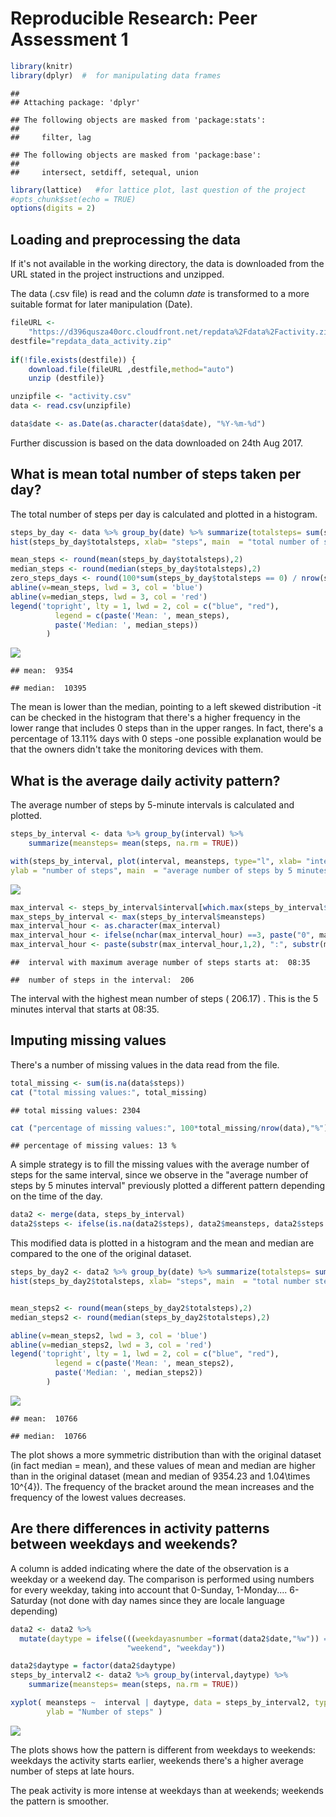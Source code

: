 # Reproducible Research: Peer Assessment 1




```r
library(knitr)
library(dplyr)  #  for manipulating data frames
```

```
## 
## Attaching package: 'dplyr'
```

```
## The following objects are masked from 'package:stats':
## 
##     filter, lag
```

```
## The following objects are masked from 'package:base':
## 
##     intersect, setdiff, setequal, union
```

```r
library(lattice)   #for lattice plot, last question of the project
#opts_chunk$set(echo = TRUE)
options(digits = 2)
```

## Loading and preprocessing the data 

If it's not available in the working directory, the data is downloaded from the URL stated in the project instructions and unzipped.

The data (.csv file) is read and the column _date_  is transformed to a more suitable format for later manipulation (Date).



```r
fileURL <-
    "https://d396qusza40orc.cloudfront.net/repdata%2Fdata%2Factivity.zip" 
destfile="repdata_data_activity.zip"    
  
if(!file.exists(destfile)) {
    download.file(fileURL ,destfile,method="auto") 
    unzip (destfile)}

unzipfile <- "activity.csv"
data <- read.csv(unzipfile)

data$date <- as.Date(as.character(data$date), "%Y-%m-%d")
```

Further discussion is based on the data downloaded on 24th Aug 2017.


## What is mean total number of steps taken per day?

The total number of steps per day is calculated and plotted in a histogram. 


```r
steps_by_day <- data %>% group_by(date) %>% summarize(totalsteps= sum(steps, na.rm = TRUE))
hist(steps_by_day$totalsteps, xlab= "steps", main  = "total number of steps by day")

mean_steps <- round(mean(steps_by_day$totalsteps),2)
median_steps <- round(median(steps_by_day$totalsteps),2)
zero_steps_days <- round(100*sum(steps_by_day$totalsteps == 0) / nrow(steps_by_day), 2)
abline(v=mean_steps, lwd = 3, col = 'blue')
abline(v=median_steps, lwd = 3, col = 'red')
legend('topright', lty = 1, lwd = 2, col = c("blue", "red"),
          legend = c(paste('Mean: ', mean_steps),
          paste('Median: ', median_steps))
        )
```

![](PA1_template_files/figure-html/totalbyday-1.png)<!-- -->

```
## mean:  9354
```

```
## median:  10395
```

The mean is lower than the median, pointing to a left skewed distribution -it can be checked in the
histogram that there's a higher frequency in the lower range that includes 0 steps than in the upper ranges. In fact, there's a percentage of 13.11% days with 0 steps -one possible explanation would be that the owners didn't take the monitoring devices with them.


## What is the average daily activity pattern?

The average number of steps by 5-minute intervals is calculated and plotted. 


```r
steps_by_interval <- data %>% group_by(interval) %>% 
    summarize(meansteps= mean(steps, na.rm = TRUE))

with(steps_by_interval, plot(interval, meansteps, type="l", xlab= "interval", 
ylab = "number of steps", main  = "average number of steps by 5 minutes interval"))
```

![](PA1_template_files/figure-html/interval-1.png)<!-- -->

```r
max_interval <- steps_by_interval$interval[which.max(steps_by_interval$meansteps)]
max_steps_by_interval <- max(steps_by_interval$meansteps)
max_interval_hour <- as.character(max_interval)
max_interval_hour <- ifelse(nchar(max_interval_hour) ==3, paste("0", max_interval_hour, sep = ""), max_interval_hour)
max_interval_hour <- paste(substr(max_interval_hour,1,2), ":", substr(max_interval_hour,3,4),sep="")
```


```
##  interval with maximum average number of steps starts at:  08:35
```

```
##  number of steps in the interval:  206
```

The interval with the highest mean number of steps ( 206.17) .
This is the 5 minutes interval that starts at  08:35.

## Imputing missing values

There's a number of missing values in the data read from the file. 


```r
total_missing <- sum(is.na(data$steps))
cat ("total missing values:", total_missing)
```

```
## total missing values: 2304
```

```r
cat ("percentage of missing values:", 100*total_missing/nrow(data),"%")
```

```
## percentage of missing values: 13 %
```

A simple strategy is to fill the missing values with the average number of steps for the same interval, since we observe in the "average number of steps by 5 minutes interval" previously plotted a different pattern depending on the time of the day. 




```r
data2 <- merge(data, steps_by_interval)
data2$steps <- ifelse(is.na(data2$steps), data2$meansteps, data2$steps )
```

This modified data is plotted in a histogram and the mean and median are compared to the one of the
original dataset. 


```r
steps_by_day2 <- data2 %>% group_by(date) %>% summarize(totalsteps= sum(steps, na.rm = TRUE))
hist(steps_by_day2$totalsteps, xlab= "steps", main  = "total number steps by day")


mean_steps2 <- round(mean(steps_by_day2$totalsteps),2)
median_steps2 <- round(median(steps_by_day2$totalsteps),2)

abline(v=mean_steps2, lwd = 3, col = 'blue')
abline(v=median_steps2, lwd = 3, col = 'red')
legend('topright', lty = 1, lwd = 2, col = c("blue", "red"),
          legend = c(paste('Mean: ', mean_steps2),
          paste('Median: ', median_steps2))
        )
```

![](PA1_template_files/figure-html/totalbyday2-1.png)<!-- -->


```
## mean:  10766
```

```
## median:  10766
```

The plot shows a more  symmetric distribution than with the original dataset (in fact median = mean), 
and these values of mean and median are higher than in the original dataset (mean and median of 9354.23 and 1.04\times 10^{4}). The frequency of the bracket around the mean increases and the frequency of the lowest values decreases.


## Are there differences in activity patterns between weekdays and weekends?

A column is added indicating where the date of the observation is a weekday or a weekend day. The
comparison is performed using numbers for every weekday, taking into account that 0-Sunday, 1-Monday.... 6-Saturday (not done with day names since they are locale language depending)


```r
data2 <- data2 %>%
  mutate(daytype = ifelse(((weekdayasnumber =format(data2$date,"%w")) == "0" | weekdayasnumber== "6"),
                          "weekend", "weekday"))

data2$daytype = factor(data2$daytype)
steps_by_interval2 <- data2 %>% group_by(interval,daytype) %>%
    summarize(meansteps= mean(steps, na.rm = TRUE))

xyplot( meansteps ~  interval | daytype, data = steps_by_interval2, type="l",layout=c(1,2), 
        ylab = "Number of steps" )
```

![](PA1_template_files/figure-html/weekends-1.png)<!-- -->

The plots shows how the pattern is different from weekdays to weekends: weekdays the activity starts earlier, weekends there's a higher average number of steps at late hours.

The peak activity is more intense at weekdays than at weekends; weekends the pattern is smoother.
